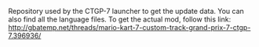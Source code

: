Repository used by the CTGP-7 launcher to get the update data. You can also find all the language files.
To get the actual mod, follow this link: http://gbatemp.net/threads/mario-kart-7-custom-track-grand-prix-7-ctgp-7.396936/
